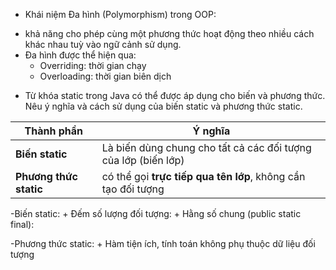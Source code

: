 * Khái niệm Đa hình (Polymorphism) trong OOP:

 - khả năng cho phép cùng một phương thức hoạt động theo nhiều cách khác nhau tuỳ vào ngữ cảnh sử dụng.
 - Đa hình được thể hiện qua:
    + Overriding: thời gian chạy
    + Overloading: thời gian biên dịch

* Từ khóa static trong Java có thể được áp dụng cho biến và phương thức. Nêu ý nghĩa và 
cách sử dụng của biến static và phương thức static.

| Thành phần             | Ý nghĩa                                                                      |
| ---------------------- | ---------------------------------------------------------------------------- |
| **Biến static**        | Là biến dùng chung cho tất cả các đối tượng của lớp (biến lớp)               |
| **Phương thức static** | có thể gọi **trực tiếp qua tên lớp**, không cần tạo đối tượng |

-Biến static:
    + Đếm số lượng đối tượng:
    + Hằng số chung (public static final):

-Phương thức static:
    + Hàm tiện ích, tính toán không phụ thuộc dữ liệu đối tượng